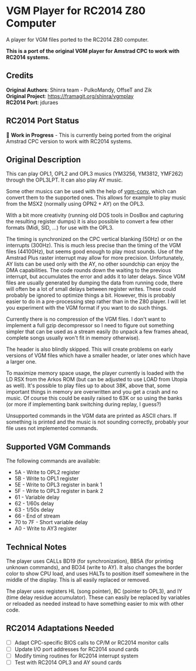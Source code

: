 # VGM Player for RC2014 Z80 Computer

A player for VGM files ported to the RC2014 Z80 computer.

**This is a port of the original VGM player for Amstrad CPC to work with RC2014 systems.**

## Credits

**Original Authors**: Shinra team - PulkoMandy, OffseT and Zik  
**Original Project**: https://framagit.org/shinra/vgmplay  
**RC2014 Port**: jduraes

## RC2014 Port Status

🚧 **Work in Progress** - This is currently being ported from the original Amstrad CPC version to work with RC2014 systems.

## Original Description

This can play OPL1, OPL2 and OPL3 musics (YM3256, YM3812, YMF262) through the
OPL3LPT. It can also play AY music.

Some other musics can be used with the help of [vgm-conv](https://github.com/digital-sound-antiques/vgm-conv),
which can convert them to the supported ones. This allows for example to play
music from the MSX2 (normally using OPN2 + AY) on the OPL3.

With a bit more creativity (running old DOS tools in DosBox and capturing the
resulting register dumps) it is also possible to convert a few other formats
(Midi, SID, ...) for use with the OPL3.

The timing is synchronized on the CPC vertical blanking (50Hz) or on the interrupts
(300Hz). This is much less precise than the timing of the VGM files (44100Hz),
but seems good enough to play most sounds. Use of the Amstrad Plus raster interrupt
may allow for more precision. Unfortunately, AY lists can be used only with the
AY, no other soundchip can enjoy the DMA capabilities. The code rounds down the
waiting to the previous interrupt, but accumulates the error and adds it to later
delays. Since VGM files are usually generated by dumping the data from running
code, there will often be a lot of small delays between register writes. These
could probably be ignored to optimize things a bit. However, this is probably
easier to do in a pre-processing step rather than in the Z80 player. I will let
you experiment with the VGM format if you want to do such things.

Currently there is no compression of the VGM files. I don't want to implement a
full gzip decompressor so I need to figure out something simpler that can be
used as a stream easily (to unpack a few frames ahead, complete songs usually won't
fit in memory otherwise).

The header is also blindly skipped. This will create problems on early versions
of VGM files which have a smaller header, or later ones which have a larger one.

To maximize memory space usage, the player currently is loaded with the LD RSX
from the Arkos ROM (but can be adjusted to use LOAD from Utopia as well). It's
possible to play files up to about 38K, above that, some important things in
memory are overwritten and you get a crash and no music. Of course this could be
easily raised to 63K or so using the banks (or more if implementing bank switching
during replay, I guess?)

Unsupported commands in the VGM data are printed as ASCII chars. If something
is printed and the music is not sounding correctly, probably your file uses
not implemented commands.

## Supported VGM Commands

The following commands are available:

- 5A - Write to OPL2 register
- 5B - Write to OPL1 register
- 5E - Write to OPL3 register in bank 1
- 5F - Write to OPL3 register in bank 2
- 61 - Variable delay
- 62 - 1/60s delay
- 63 - 1/50s delay
- 66 - End of stream
- 70 to 7F - Short variable delay
- A0 - Write to AY3 register

## Technical Notes

The player uses CALLs BD19 (for synchronization), BB5A (for printing unknown
commands), and BD34 (write to AY). It also changes the border color to show
CPU load, and uses HALTs to position itself somewhere in the middle of the
display. This is all easily replaced or removed.

The player uses registers HL (song pointer), BC (pointer to OPL3), and IY
(time delay residue accumulator). These can easily be replaced by variables
or reloaded as needed instead to have something easier to mix with other code.

## RC2014 Adaptations Needed

- [ ] Adapt CPC-specific BIOS calls to CP/M or RC2014 monitor calls
- [ ] Update I/O port addresses for RC2014 sound cards
- [ ] Modify timing routines for RC2014 interrupt system
- [ ] Test with RC2014 OPL3 and AY sound cards
